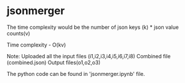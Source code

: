 # jsonmerger



The time complexity would be the number of json keys (k) * json value counts(v)

Time complexity - O(kv)


Note:
Uploaded all the input files (i1,i2,i3,i4,i5,i6,i7,i8)
Combined file (combined.json)
Output files(o1,o2,o3)

The python code can be found in 'jsonmerger.ipynb' file.
